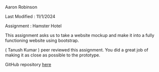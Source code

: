 Aaron Robinson

Last Modified : 11/1/2024

Assignment : Hamster Hotel

This assignment asks us to take a website mockup and make it into a fully functioning website using bootstrap.

( Tanush Kumar ) peer reviewed this assignment.
You did a great job of making it as close as possible to the prototype.

GitHub repository [here](https://github.com/wraithio/HamsterHotel)
